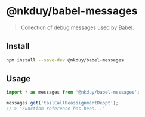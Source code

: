 # @nkduy/babel-messages

> Collection of debug messages used by Babel.

## Install

```sh
npm install --save-dev @nkduy/babel-messages
```

## Usage

```js
import * as messages from '@nkduy/babel-messages';

messages.get('tailCallReassignmentDeopt');
// > "Function reference has been..."
```
